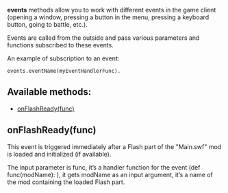 **events** methods allow you to work with different events in the game client (opening a window, pressing a button in the menu, pressing a keyboard button, going to battle, etc.).

Events are called from the outside and pass various parameters and functions subscribed to these events.

An example of subscription to an event: 

    events.eventName(myEventHandlerFunc).

## Available methods:

- [onFlashReady(func)](#onFlashReadyfunc)

## onFlashReady(func)

This event is triggered immediately after a Flash part of the "Main.swf" mod is loaded and initialized (if available).

The input parameter is func, it’s a handler function for the event (def func(modName): ), it gets modName as an input argument, it’s a name of the mod containing the loaded Flash part.
